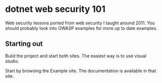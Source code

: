 # dotnet web security 101

Web security lessons ported from web security I taught around 2011. You should probably look into OWASP examples for more up to date examples.

## Starting out

Build the project and start both sites. The easiest way is to use visual studio.

Start by browsing the Example site. The documentation is available in that site.
